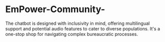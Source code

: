 # EmPower-Community-
The chatbot is designed with inclusivity in mind, offering multilingual support and potential audio features to cater to diverse populations. It's a one-stop shop for navigating complex bureaucratic processes.
